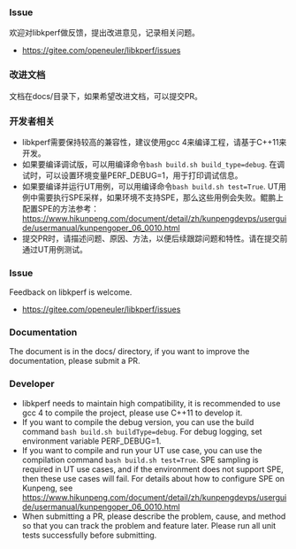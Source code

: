 ### Issue
欢迎对libkperf做反馈，提出改进意见，记录相关问题。
- https://gitee.com/openeuler/libkperf/issues

### 改进文档
文档在docs/目录下，如果希望改进文档，可以提交PR。

### 开发者相关
- libkperf需要保持较高的兼容性，建议使用gcc 4来编译工程，请基于C++11来开发。
- 如果要编译调试版，可以用编译命令```bash build.sh build_type=debug```. 在调试时，可以设置环境变量PERF_DEBUG=1，用于打印调试信息。
- 如果要编译并运行UT用例，可以用编译命令```bash build.sh test=True```. UT用例中需要执行SPE采样，如果环境不支持SPE，那么这些用例会失败。鲲鹏上配置SPE的方法参考：https://www.hikunpeng.com/document/detail/zh/kunpengdevps/userguide/usermanual/kunpengoper_06_0010.html
- 提交PR时，请描述问题、原因、方法，以便后续跟踪问题和特性。请在提交前通过UT用例测试。

### Issue
Feedback on libkperf is welcome.
- https://gitee.com/openeuler/libkperf/issues

### Documentation
The document is in the docs/ directory, if you want to improve the documentation, please submit a PR.

### Developer
- libkperf needs to maintain high compatibility, it is recommended to use gcc 4 to compile the project, please use C++11 to develop it.
- If you want to compile the debug version, you can use the build command ```bash build.sh buildType=debug```. For debug logging, set environment variable PERF_DEBUG=1.
- If you want to compile and run your UT use case, you can use the compilation command ```bash build.sh test=True```. SPE sampling is required in UT use cases, and if the environment does not support SPE, then these use cases will fail. For details about how to configure SPE on Kunpeng, see https://www.hikunpeng.com/document/detail/zh/kunpengdevps/userguide/usermanual/kunpengoper_06_0010.html
- When submitting a PR, please describe the problem, cause, and method so that you can track the problem and feature later. Please run all unit tests successfully before submitting.